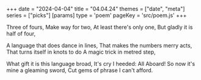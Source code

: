 +++
date = "2024-04-04"
title = "04.04.24"
themes = ["date", "meta"]
series = ["picks"]
[params]
  type = 'poem'
  pageKey = 'src/poem.js'
+++

Three of fours,
Make way for two,
At least there's only one,
But gladly it is half of four,

A language that does dance in lines,
That makes the numbers merry acts,
That turns itself in knots to do
A magic trick in metred step,

What gift it is this language broad,
It's cry I heeded: All Aboard!
So now it's mine a gleaming sword,
Cut gems of phrase I can't afford.
